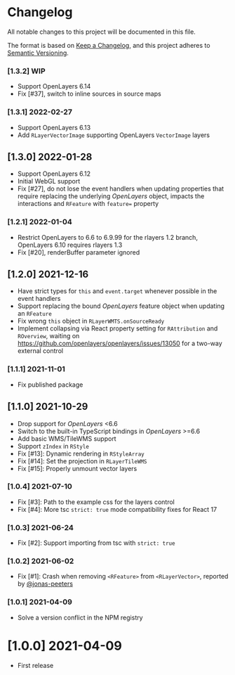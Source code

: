 # Changelog

All notable changes to this project will be documented in this file.

The format is based on [Keep a Changelog](https://keepachangelog.com/en/1.0.0/),
and this project adheres to [Semantic Versioning](https://semver.org/spec/v2.0.0.html).

### [1.3.2] WIP

 * Support OpenLayers 6.14
 * Fix [#37], switch to inline sources in source maps

### [1.3.1] 2022-02-27

 * Support OpenLayers 6.13
 * Add `RLayerVectorImage` supporting OpenLayers `VectorImage` layers

## [1.3.0] 2022-01-28

 * Support OpenLayers 6.12
 * Initial WebGL support
 * Fix [#27], do not lose the event handlers when updating properties that require replacing the underlying *OpenLayers* object, impacts the interactions and `RFeature` with `feature=` property

### [1.2.1] 2022-01-04

 * Restrict OpenLayers to 6.6 to 6.9.99 for the rlayers 1.2 branch, OpenLayers 6.10 requires rlayers 1.3
 * Fix [#20], renderBuffer parameter ignored

## [1.2.0] 2021-12-16

* Have strict types for `this` and `event.target` whenever possible in the event handlers
* Support replacing the bound *OpenLayers* feature object when updating an `RFeature`
* Fix wrong `this` object in `RLayerWMTS.onSourceReady`
* Implement collapsing via React property setting for `RAttribution` and `ROverview`, waiting on <https://github.com/openlayers/openlayers/issues/13050> for a two-way external control

### [1.1.1] 2021-11-01

* Fix published package

## [1.1.0] 2021-10-29

* Drop support for *OpenLayers* <6.6
* Switch to the built-in TypeScript bindings in *OpenLayers* >=6.6
* Add basic WMS/TileWMS support
* Support `zIndex` in `RStyle`
* Fix [#13]: Dynamic rendering in `RStyleArray`
* Fix [#14]: Set the projection in `RLayerTileWMS`
* Fix [#15]: Properly unmount vector layers

### [1.0.4] 2021-07-10

* Fix [#3]: Path to the example css for the layers control
* Fix [#4]: More tsc `strict: true` mode compatibility fixes for React 17

### [1.0.3] 2021-06-24

* Fix [#2]: Support importing from tsc with `strict: true`

### [1.0.2] 2021-06-02

* Fix [#1]: Crash when removing `<RFeature>` from `<RLayerVector>`, reported by [@jonas-peeters](https://github.com/jonas-peeters)

### [1.0.1] 2021-04-09

* Solve a version conflict in the NPM registry

# [1.0.0] 2021-04-09

* First release